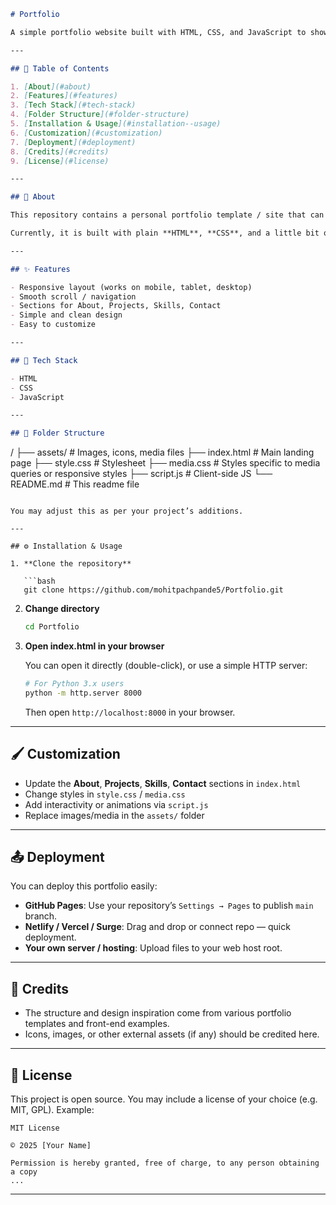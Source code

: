```md
# Portfolio

A simple portfolio website built with HTML, CSS, and JavaScript to showcase your work, skills, and contact details.

---

## 🚀 Table of Contents

1. [About](#about)  
2. [Features](#features)  
3. [Tech Stack](#tech-stack)  
4. [Folder Structure](#folder-structure)  
5. [Installation & Usage](#installation--usage)  
6. [Customization](#customization)  
7. [Deployment](#deployment)  
8. [Credits](#credits)  
9. [License](#license)  

---

## 📖 About

This repository contains a personal portfolio template / site that can be used by developers, designers, or any professional to showcase their projects, skills, and contact information.

Currently, it is built with plain **HTML**, **CSS**, and a little bit of **JavaScript**.

---

## ✨ Features

- Responsive layout (works on mobile, tablet, desktop)  
- Smooth scroll / navigation  
- Sections for About, Projects, Skills, Contact  
- Simple and clean design  
- Easy to customize  

---

## 🧰 Tech Stack

- HTML  
- CSS  
- JavaScript  

---

## 📂 Folder Structure

```

/
├── assets/           # Images, icons, media files
├── index.html        # Main landing page
├── style.css         # Stylesheet
├── media.css         # Styles specific to media queries or responsive styles
├── script.js         # Client-side JS
└── README.md          # This readme file

````

You may adjust this as per your project’s additions.

---

## ⚙️ Installation & Usage

1. **Clone the repository**

   ```bash
   git clone https://github.com/mohitpachpande5/Portfolio.git
````

2. **Change directory**

   ```bash
   cd Portfolio
   ```

3. **Open index.html in your browser**

   You can open it directly (double-click), or use a simple HTTP server:

   ```bash
   # For Python 3.x users
   python -m http.server 8000
   ```

   Then open `http://localhost:8000` in your browser.

---

## 🖌️ Customization

* Update the **About**, **Projects**, **Skills**, **Contact** sections in `index.html`
* Change styles in `style.css` / `media.css`
* Add interactivity or animations via `script.js`
* Replace images/media in the `assets/` folder

---

## 📤 Deployment

You can deploy this portfolio easily:

* **GitHub Pages**: Use your repository’s `Settings → Pages` to publish `main` branch.
* **Netlify / Vercel / Surge**: Drag and drop or connect repo — quick deployment.
* **Your own server / hosting**: Upload files to your web host root.

---

## 🙌 Credits

* The structure and design inspiration come from various portfolio templates and front-end examples.
* Icons, images, or other external assets (if any) should be credited here.

---

## 📄 License

This project is open source. You may include a license of your choice (e.g. MIT, GPL). Example:

```
MIT License

© 2025 [Your Name]

Permission is hereby granted, free of charge, to any person obtaining a copy
...
```

---

>
